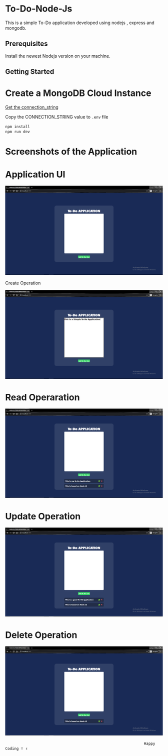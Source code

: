 # To-Do-Node-Js
This is a simple To-Do application developed using nodejs , express and mongodb.

## Prerequisites
Install the newest Nodejs version on your machine.

## Getting Started

# Create a MongoDB Cloud Instance
[Get the connection_string](https://www.mongodb.com)

Copy the CONNECTION_STRING value to `.env` file

```
npm install 
npm run dev
```

# Screenshots of the Application

# Application UI

<img src="/Screenshots/1%20Application.png">

Create Operation

<img src="/Screenshots/2%20Create.png">

# Read Operaration

<img src="/Screenshots/3%20Read.png">

# Update Operation

<img src="/Screenshots/4%20Update.png">

# Delete Operation

<img src="/Screenshots/5%20Delete.png">



                                                                  Happy Coding ! ✌
